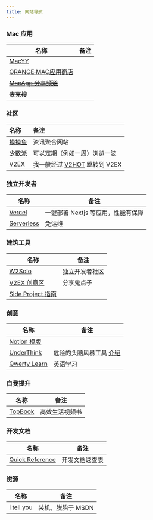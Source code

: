 ```yaml
---
title: 网站导航
---
```


### Mac 应用

| 名称                     | 备注 |
| ---------------------- | -- |
| ~~[MacYY][]~~          |    |
| ~~[ORANGE MAC应用商店][]~~ |    |
| ~~[MacApp 分享频道][]~~    |    |
| ~~[麦克搜][]~~            |    |

### 社区

| 名称       | 备注                       |
| :------- | :----------------------- |
| [摸摸鱼][]  | 资讯聚合网站                   |
| [少数派][]  | 可以定期（例如一周）浏览一波           |
| [V2EX][] | 我一般经过 [V2HOT][] 跳转到 V2EX |

### 独立开发者

| 名称             | 备注                    |
| -------------- | --------------------- |
| [Vercel][]     | 一键部署 Nextjs 等应用，性能有保障 |
| [Serverless][] | 免运维                   |

### 建筑工具

| 名称                  | 备注      |
| ------------------- | ------- |
| [W2Solo][]          | 独立开发者社区 |
| [V2EX 创意区][]        | 分享鬼点子   |
| [Side Project 指南][] |         |

### 创意

| 名称               | 备注                        |
| ---------------- | ------------------------- |
| [Notion 模版][]    |                           |
| [UnderThink][]   | 危险的头脑风暴工具 [介绍][危险的头脑风暴工具] |
| [Qwerty Learn][] | 英语学习                      |

### 自我提升

| 名称          | 备注      |
| ----------- | ------- |
| [TopBook][] | 高效生活视频书 |

### 开发文档

| 名称                  | 备注      |
| ------------------- | ------- |
| [Quick Reference][] | 开发文档速查表 |

### 资源

| 名称             | 备注          |
| -------------- | ----------- |
| [i tell you][] | 装机，脱胎于 MSDN |

​​<!-- 下面是引用式链接 -->

[摸摸鱼]: https://momoyu.cc

[少数派]: https://sspai.com

[V2EX]: https://www.v2ex.com

[V2HOT]: https://v2hot.pipecraft.net/hot/hottest-3

[MacYY]: http://www.macyy.cn

[ORANGE MAC应用商店]: http://www.onemac.app

[MacApp 分享频道]: https://macapp.org.cn

[麦克搜]: https://www.imacso.com

[危险的头脑风暴工具]: https://www.v2ex.com/t/899011

[Qwerty Learn]: https://qwerty.kaiyi.cool

[UnderThink]: https://underthink.cc

[TopBook]: https://topbook.cc

[Quick Reference]: https://quickref.cn

[i tell you]: https://next.itellyou.cn

[W2Solo]: https://w2solo.com/

[V2EX 创意区]: https://www.v2ex.com/?tab=creative

[Notion 模版]: https://www.notioneverything.com/categories/startup?price=Free+template

[Side Project 指南]: https://sideproject.guide/

[Side Project 指南 Repo]: https://github.com/timqian/sideproject.guide

[Vercel]: https://vercel.com

[Serverless]: https://serverless.com
